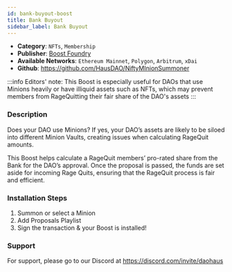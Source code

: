 ```yaml
---
id: bank-buyout-boost
title: Bank Buyout
sidebar_label: Bank Buyout
---
```


* **Category**: `NFTs`, `Membership`
* **Publisher**: [Boost Foundry](https://app.daohaus.club/dao/0x64/0xbceaa243b78912e55cbf1a3a5ff74d5713ea435)
* **Available Networks**: `Ethereum Mainnet`,  `Polygon`, `Arbitrum`, `xDai`
* **Github**: https://github.com/HausDAO/NiftyMInionSummoner

:::info
Editors' note: This Boost is especially useful for DAOs that use Minions heavily or have illiquid assets such as NFTs, which may prevent members from RageQuitting their fair share of the DAO's assets
:::

### Description 

Does your DAO use Minions? If yes, your DAO’s assets are likely to be siloed into different Minion Vaults, creating issues when calculating RageQuit amounts.

This Boost helps calculate a RageQuit members’ pro-rated share from the Bank for the DAO’s approval.
Once the proposal is passed, the funds are set aside for incoming Rage Quits, ensuring that the RageQuit process is fair and efficient.

### Installation Steps 

1. Summon or select a Minion
2. Add Proposals Playlist
3. Sign the transaction & your Boost is installed! 

### Support 

For support, please go to our Discord at https://discord.com/invite/daohaus
